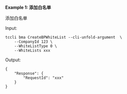 **Example 1: 添加白名单**

添加白名单

Input: 

```
tccli bma CreateBPWhiteList --cli-unfold-argument  \
    --CompanyId 123 \
    --WhiteListType 0 \
    --WhiteLists xxx
```

Output: 
```
{
    "Response": {
        "RequestId": "xxx"
    }
}
```

